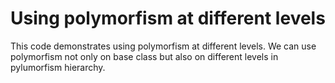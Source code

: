 # Using polymorfism at different levels
This code demonstrates using polymorfism at different levels. We can use polymorfism not only on base class but also on different levels in pylumorfism hierarchy.
